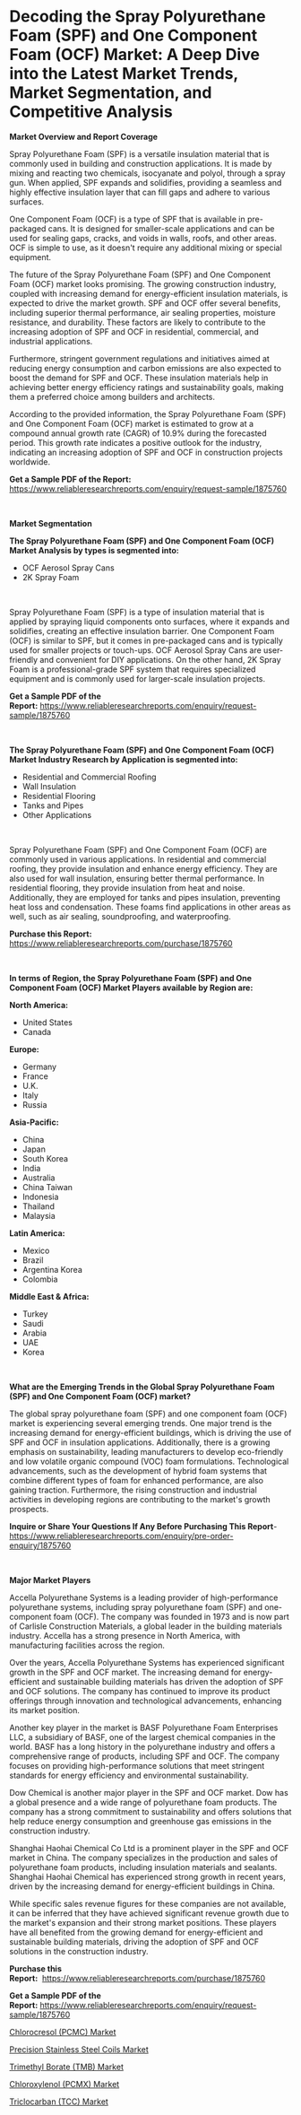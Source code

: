 <p><h1>Decoding the Spray Polyurethane Foam (SPF) and One Component Foam (OCF) Market: A Deep Dive into the Latest Market Trends, Market Segmentation, and Competitive Analysis</h1></p><p><strong>Market Overview and Report Coverage</strong></p>
<p><p>Spray Polyurethane Foam (SPF) is a versatile insulation material that is commonly used in building and construction applications. It is made by mixing and reacting two chemicals, isocyanate and polyol, through a spray gun. When applied, SPF expands and solidifies, providing a seamless and highly effective insulation layer that can fill gaps and adhere to various surfaces.</p><p>One Component Foam (OCF) is a type of SPF that is available in pre-packaged cans. It is designed for smaller-scale applications and can be used for sealing gaps, cracks, and voids in walls, roofs, and other areas. OCF is simple to use, as it doesn't require any additional mixing or special equipment.</p><p>The future of the Spray Polyurethane Foam (SPF) and One Component Foam (OCF) market looks promising. The growing construction industry, coupled with increasing demand for energy-efficient insulation materials, is expected to drive the market growth. SPF and OCF offer several benefits, including superior thermal performance, air sealing properties, moisture resistance, and durability. These factors are likely to contribute to the increasing adoption of SPF and OCF in residential, commercial, and industrial applications.</p><p>Furthermore, stringent government regulations and initiatives aimed at reducing energy consumption and carbon emissions are also expected to boost the demand for SPF and OCF. These insulation materials help in achieving better energy efficiency ratings and sustainability goals, making them a preferred choice among builders and architects.</p><p>According to the provided information, the Spray Polyurethane Foam (SPF) and One Component Foam (OCF) market is estimated to grow at a compound annual growth rate (CAGR) of 10.9% during the forecasted period. This growth rate indicates a positive outlook for the industry, indicating an increasing adoption of SPF and OCF in construction projects worldwide.</p></p>
<p><strong>Get a Sample PDF of the Report:</strong> <a href="https://www.reliableresearchreports.com/enquiry/request-sample/1875760">https://www.reliableresearchreports.com/enquiry/request-sample/1875760</a></p>
<p>&nbsp;</p>
<p><strong>Market Segmentation</strong></p>
<p><strong>The Spray Polyurethane Foam (SPF) and One Component Foam (OCF) Market Analysis by types is segmented into:</strong></p>
<p><ul><li>OCF Aerosol Spray Cans</li><li>2K Spray Foam</li></ul></p>
<p>&nbsp;</p>
<p><p>Spray Polyurethane Foam (SPF) is a type of insulation material that is applied by spraying liquid components onto surfaces, where it expands and solidifies, creating an effective insulation barrier. One Component Foam (OCF) is similar to SPF, but it comes in pre-packaged cans and is typically used for smaller projects or touch-ups. OCF Aerosol Spray Cans are user-friendly and convenient for DIY applications. On the other hand, 2K Spray Foam is a professional-grade SPF system that requires specialized equipment and is commonly used for larger-scale insulation projects.</p></p>
<p><strong>Get a Sample PDF of the Report:</strong>&nbsp;<a href="https://www.reliableresearchreports.com/enquiry/request-sample/1875760">https://www.reliableresearchreports.com/enquiry/request-sample/1875760</a></p>
<p>&nbsp;</p>
<p><strong>The Spray Polyurethane Foam (SPF) and One Component Foam (OCF) Market Industry Research by Application is segmented into:</strong></p>
<p><ul><li>Residential and Commercial Roofing</li><li>Wall Insulation</li><li>Residential Flooring</li><li>Tanks and Pipes</li><li>Other Applications</li></ul></p>
<p>&nbsp;</p>
<p><p>Spray Polyurethane Foam (SPF) and One Component Foam (OCF) are commonly used in various applications. In residential and commercial roofing, they provide insulation and enhance energy efficiency. They are also used for wall insulation, ensuring better thermal performance. In residential flooring, they provide insulation from heat and noise. Additionally, they are employed for tanks and pipes insulation, preventing heat loss and condensation. These foams find applications in other areas as well, such as air sealing, soundproofing, and waterproofing.</p></p>
<p><strong>Purchase this Report:</strong>&nbsp; <a href="https://www.reliableresearchreports.com/purchase/1875760">https://www.reliableresearchreports.com/purchase/1875760</a></p>
<p>&nbsp;</p>
<p><strong>In terms of Region, the Spray Polyurethane Foam (SPF) and One Component Foam (OCF) Market Players available by Region are:</strong></p>
<p>
    <p> <strong> North America: </strong>
        <ul>
            <li>United States</li>
            <li>Canada</li>
        </ul>
        </p> 
    <p> <strong> Europe: </strong>
        <ul>
            <li>Germany</li>
            <li>France</li>
            <li>U.K.</li>
            <li>Italy</li>
            <li>Russia</li>
        </ul>
        </p> 
    <p> <strong> Asia-Pacific: </strong>
        <ul>
            <li>China</li>
            <li>Japan</li>
            <li>South Korea</li>
            <li>India</li>
            <li>Australia</li>
            <li>China Taiwan</li>
            <li>Indonesia</li>
            <li>Thailand</li>
            <li>Malaysia</li>
        </ul>
        </p> 
    <p> <strong> Latin America: </strong>
        <ul>
            <li>Mexico</li>
            <li>Brazil</li>
            <li>Argentina Korea</li>
            <li>Colombia</li>
        </ul>
        </p> 
    <p> <strong> Middle East & Africa: </strong>
        <ul>
            <li>Turkey</li>
            <li>Saudi</li>
            <li>Arabia</li>
            <li>UAE</li>
            <li>Korea</li>
        </ul>
    </p>
    </p>
<p>&nbsp;</p>
<p><strong>What are the Emerging Trends in the Global Spray Polyurethane Foam (SPF) and One Component Foam (OCF) market?</strong></p>
<p><p>The global spray polyurethane foam (SPF) and one component foam (OCF) market is experiencing several emerging trends. One major trend is the increasing demand for energy-efficient buildings, which is driving the use of SPF and OCF in insulation applications. Additionally, there is a growing emphasis on sustainability, leading manufacturers to develop eco-friendly and low volatile organic compound (VOC) foam formulations. Technological advancements, such as the development of hybrid foam systems that combine different types of foam for enhanced performance, are also gaining traction. Furthermore, the rising construction and industrial activities in developing regions are contributing to the market's growth prospects.</p></p>
<p><strong>Inquire or Share Your Questions If Any Before Purchasing This Report</strong>- <a href="https://www.reliableresearchreports.com/enquiry/pre-order-enquiry/1875760">https://www.reliableresearchreports.com/enquiry/pre-order-enquiry/1875760</a></p>
<p>&nbsp;</p>
<p><strong>Major Market Players</strong></p>
<p><p>Accella Polyurethane Systems is a leading provider of high-performance polyurethane systems, including spray polyurethane foam (SPF) and one-component foam (OCF). The company was founded in 1973 and is now part of Carlisle Construction Materials, a global leader in the building materials industry. Accella has a strong presence in North America, with manufacturing facilities across the region.</p><p>Over the years, Accella Polyurethane Systems has experienced significant growth in the SPF and OCF market. The increasing demand for energy-efficient and sustainable building materials has driven the adoption of SPF and OCF solutions. The company has continued to improve its product offerings through innovation and technological advancements, enhancing its market position.</p><p>Another key player in the market is BASF Polyurethane Foam Enterprises LLC, a subsidiary of BASF, one of the largest chemical companies in the world. BASF has a long history in the polyurethane industry and offers a comprehensive range of products, including SPF and OCF. The company focuses on providing high-performance solutions that meet stringent standards for energy efficiency and environmental sustainability.</p><p>Dow Chemical is another major player in the SPF and OCF market. Dow has a global presence and a wide range of polyurethane foam products. The company has a strong commitment to sustainability and offers solutions that help reduce energy consumption and greenhouse gas emissions in the construction industry.</p><p>Shanghai Haohai Chemical Co Ltd is a prominent player in the SPF and OCF market in China. The company specializes in the production and sales of polyurethane foam products, including insulation materials and sealants. Shanghai Haohai Chemical has experienced strong growth in recent years, driven by the increasing demand for energy-efficient buildings in China.</p><p>While specific sales revenue figures for these companies are not available, it can be inferred that they have achieved significant revenue growth due to the market's expansion and their strong market positions. These players have all benefited from the growing demand for energy-efficient and sustainable building materials, driving the adoption of SPF and OCF solutions in the construction industry.</p></p>
<p><strong>Purchase this Report:</strong>&nbsp;&nbsp;<a href="https://www.reliableresearchreports.com/purchase/1875760">https://www.reliableresearchreports.com/purchase/1875760</a></p>
<p></p>
<p><strong>Get a Sample PDF of the Report:</strong>&nbsp;<a href="https://www.reliableresearchreports.com/enquiry/request-sample/1875760">https://www.reliableresearchreports.com/enquiry/request-sample/1875760</a></p>
<p><p><a href="https://github.com/mahnoor2003/Market-Research-Report-List-2/blob/main/chlorocresol-pcmc-market.md">Chlorocresol (PCMC) Market</a></p><p><a href="https://github.com/aliciawhite5576/Market-Research-Report-List-2/blob/main/precision-stainless-steel-coils-market.md">Precision Stainless Steel Coils Market</a></p><p><a href="https://github.com/marloy8/Market-Research-Report-List-2/blob/main/trimethyl-borate-tmb-market.md">Trimethyl Borate (TMB) Market</a></p><p><a href="https://github.com/abdelrhmankishk22/Market-Research-Report-List-2/blob/main/chloroxylenol-pcmx-market.md">Chloroxylenol (PCMX) Market</a></p><p><a href="https://github.com/maliyahmorrow6654/Market-Research-Report-List-2/blob/main/triclocarban-tcc-market.md">Triclocarban (TCC) Market</a></p></p>